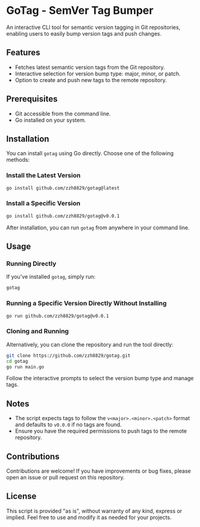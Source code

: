 # GoTag - SemVer Tag Bumper

An interactive CLI tool for semantic version tagging in Git repositories, enabling users to easily bump version tags and push changes.

## Features

- Fetches latest semantic version tags from the Git repository.
- Interactive selection for version bump type: major, minor, or patch.
- Option to create and push new tags to the remote repository.

## Prerequisites

- Git accessible from the command line.
- Go installed on your system.

## Installation

You can install `gotag` using Go directly. Choose one of the following methods:

### Install the Latest Version

```bash
go install github.com/zzh8829/gotag@latest
```

### Install a Specific Version

```bash
go install github.com/zzh8829/gotag@v0.0.1
```

After installation, you can run `gotag` from anywhere in your command line.

## Usage

### Running Directly

If you've installed `gotag`, simply run:

```bash
gotag
```

### Running a Specific Version Directly Without Installing

```bash
go run github.com/zzh8829/gotag@v0.0.1
```

### Cloning and Running

Alternatively, you can clone the repository and run the tool directly:

```bash
git clone https://github.com/zzh8829/gotag.git
cd gotag
go run main.go
```

Follow the interactive prompts to select the version bump type and manage tags.

## Notes

- The script expects tags to follow the `v<major>.<minor>.<patch>` format and defaults to `v0.0.0` if no tags are found.
- Ensure you have the required permissions to push tags to the remote repository.

## Contributions

Contributions are welcome! If you have improvements or bug fixes, please open an issue or pull request on this repository.

## License

This script is provided "as is", without warranty of any kind, express or implied. Feel free to use and modify it as needed for your projects.
